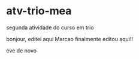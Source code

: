 # atv-trio-mea
segunda atividade do curso em trio

bonjour, editei aqui 
Marcao finalmente editou aqui!!

eve de novo